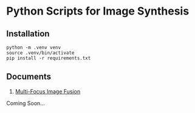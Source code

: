 # Python Scripts for Image Synthesis

## Installation

```
python -m .venv venv
source .venv/bin/activate
pip install -r requirements.txt
```

## Documents

1. [Multi-Focus Image Fusion](./focalstack/README.md)

Coming Soon...